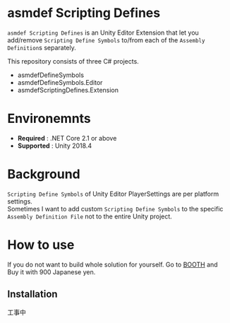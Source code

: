# asmdef Scripting Defines

`asmdef Scripting Defines` is an Unity Editor Extension that let you add/remove `Scripting Define Symbols` to/from each of the `Assembly Definition`s separately.

This repository consists of three C# projects.

 - asmdefDefineSymbols 
 - asmdefDefineSymbols.Editor
 - asmdefScriptingDefines.Extension

# Environemnts

 - **Required** : .NET Core 2.1 or above
 - **Supported** : Unity 2018.4

# Background

`Scripting Define Symbols` of Unity Editor PlayerSettings are per platform settings.<br/>
Sometimes I want to add custom `Scripting Define Symbols` to the specific `Assembly Definition File` not to the entire Unity project.

# How to use

If you do not want to build whole solution for yourself. Go to [BOOTH](https://pcysl5edgo.booth.pm/items/1756645) and Buy it with 900 Japanese yen.

## Installation

工事中
